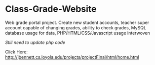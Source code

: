 # Class-Grade-Website
Web grade portal project. Create new student accounts, teacher super account capable of changing grades, ability to check grades, MySQL database usage for data, PHP/HTML/CSS/Javascript usage interwoven

*Still need to update php code* 

Click Here: http://jbennett.cs.loyola.edu/projects/projectFinal/html/home.html 
